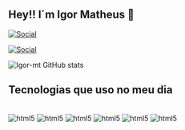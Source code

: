 ## Hey!! I´m Igor Matheus 👋

[![Social](https://img.shields.io/badge/LinkedIn-0077B5?style=for-the-badge&logo=linkedin&logoColor=white)](https://www.linkedin.com/in/igor-matheus-lopes-de-lima-800788163/)

[![Social](https://img.shields.io/badge/Instagram-E4405F?style=for-the-badge&logo=instagram&logoColor=white)](https://www.instagram.com/igor_matheusll/)

![Igor-mt GitHub stats](https://github-readme-stats.vercel.app/api?username=Igor-mt&show_icons=true&theme=dracula)

## Tecnologias que uso no meu dia

<div style="display: inline_block"><br/>
    <img align="center" alt="html5" src="https://img.shields.io/badge/HTML5-E34F26?style=for-the-badge&logo=html5&logoColor=white" /> 
    <img align="center" alt="html5" src="https://img.shields.io/badge/CSS3-1572B6?style=for-the-badge&logo=css3&logoColor=white" />
    <img align="center" alt="html5" src="https://img.shields.io/badge/.NET-5C2D91?style=for-the-badge&logo=.net&logoColor=white" />
    <img align="center" alt="html5" src="https://img.shields.io/badge/JavaScript-323330?style=for-the-badge&logo=javascript&logoColor=F7DF1E" />
    <img align="center" alt="html5" src="https://img.shields.io/badge/C%23-239120?style=for-the-badge&logo=c-sharp&logoColor=white" />  <img align="center" alt="html5" src="	https://img.shields.io/badge/PHP-777BB4?style=for-the-badge&logo=php&logoColor=white" /> 

</div>
